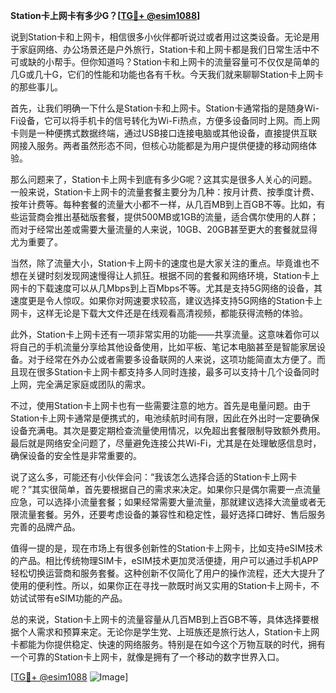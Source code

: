 **Station卡上网卡有多少G？[[TG💪+ @esim1088](https://t.me/s/esim1088)]**

说到Station卡和上网卡，相信很多小伙伴都听说过或者用过这类设备。无论是用于家庭网络、办公场景还是户外旅行，Station卡和上网卡都是我们日常生活中不可或缺的小帮手。但你知道吗？Station卡和上网卡的流量容量可不仅仅是简单的几G或几十G，它们的性能和功能也各有千秋。今天我们就来聊聊Station卡上网卡的那些事儿。

首先，让我们明确一下什么是Station卡和上网卡。Station卡通常指的是随身Wi-Fi设备，它可以将手机卡的信号转化为Wi-Fi热点，方便多设备同时上网。而上网卡则是一种便携式数据终端，通过USB接口连接电脑或其他设备，直接提供互联网接入服务。两者虽然形态不同，但核心功能都是为用户提供便捷的移动网络体验。

那么问题来了，Station卡上网卡到底有多少G呢？这其实是很多人关心的问题。一般来说，Station卡上网卡的流量套餐主要分为几种：按月计费、按季度计费、按年计费等。每种套餐的流量大小都不一样，从几百MB到上百GB不等。比如，有些运营商会推出基础版套餐，提供500MB或1GB的流量，适合偶尔使用的人群；而对于经常出差或需要大量流量的人来说，10GB、20GB甚至更大的套餐就显得尤为重要了。

当然，除了流量大小，Station卡上网卡的速度也是大家关注的重点。毕竟谁也不想在关键时刻发现网速慢得让人抓狂。根据不同的套餐和网络环境，Station卡上网卡的下载速度可以从几Mbps到上百Mbps不等。尤其是支持5G网络的设备，其速度更是令人惊叹。如果你对网速要求较高，建议选择支持5G网络的Station卡上网卡，这样无论是下载大文件还是在线观看高清视频，都能获得流畅的体验。

此外，Station卡上网卡还有一项非常实用的功能——共享流量。这意味着你可以将自己的手机流量分享给其他设备使用，比如平板、笔记本电脑甚至是智能家居设备。对于经常在外办公或者需要多设备联网的人来说，这项功能简直太方便了。而且现在很多Station卡上网卡都支持多人同时连接，最多可以支持十几个设备同时上网，完全满足家庭或团队的需求。

不过，使用Station卡上网卡也有一些需要注意的地方。首先是电量问题。由于Station卡上网卡通常是便携式的，电池续航时间有限，因此在外出时一定要确保设备充满电。其次是要定期检查流量使用情况，以免超出套餐限制导致额外费用。最后就是网络安全问题了，尽量避免连接公共Wi-Fi，尤其是在处理敏感信息时，确保设备的安全性是非常重要的。

说了这么多，可能还有小伙伴会问：“我该怎么选择合适的Station卡上网卡呢？”其实很简单，首先要根据自己的需求来决定。如果你只是偶尔需要一点流量应急，可以选择小流量套餐；如果经常需要大量流量，那就建议选择大流量或者无限流量套餐。另外，还要考虑设备的兼容性和稳定性，最好选择口碑好、售后服务完善的品牌产品。

值得一提的是，现在市场上有很多创新性的Station卡上网卡，比如支持eSIM技术的产品。相比传统物理SIM卡，eSIM技术更加灵活便捷，用户可以通过手机APP轻松切换运营商和服务套餐。这种创新不仅简化了用户的操作流程，还大大提升了使用的便利性。所以，如果你正在寻找一款既时尚又实用的Station卡上网卡，不妨试试带有eSIM功能的产品。

总的来说，Station卡上网卡的流量容量从几百MB到上百GB不等，具体选择要根据个人需求和预算来定。无论你是学生党、上班族还是旅行达人，Station卡上网卡都能为你提供稳定、快速的网络服务。特别是在如今这个万物互联的时代，拥有一个可靠的Station卡上网卡，就像是拥有了一个移动的数字世界入口。

[[TG💪+ @esim1088](https://t.me/s/esim1088) ![Image](https://i.postimg.cc/4NQfJmqS/Snipaste-2025-05-13-00-14-12.png)]